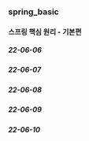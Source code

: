 ### spring_basic

#### 스프링 핵심 원리 - 기본편

##### 22-06-06
##### 22-06-07
##### 22-06-08
##### 22-06-09
##### 22-06-10